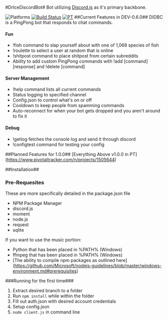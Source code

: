 #DrIceDiscordBot#
Bot utilizing [Discord.js](https://github.com/hydrabolt/discord.js) as it's primary backbone.

![Platforms](https://img.shields.io/badge/OS%20Tested-Win%2010%2C%20WinServer%202012%20R2-brightgreen.svg) [![Build Status](https://travis-ci.org/dricephd/DrIceDiscordBot.svg?branch=development)](https://travis-ci.org/dricephd/DrIceDiscordBot) [![PT](https://img.shields.io/badge/Planning%20Tool-PivotalTracker-lightgrey.svg)](https://www.pivotaltracker.com/n/projects/1505644)
##Current Features in DEV-0.6.0##
DIDBC is a PingPong bot that responds to chat commands.
#### Fun
- !fish command to slap yourself about with one of 1,068 species of fish
- !roulette to select a user at random that is online
- !shitpost command to place shitpost from certain subreddits
- Ability to add custom PingPong commands with !add [command] [response] and !delete [command]
 
#### Server Management
- !help command lists all current commands
- Status logging to specified channel
- Config.json to control what's on or off
- Cooldown to keep people from spamming commands
- Auto-reconnect for when your bot gets dropped and you aren't around to fix it

#### Debug
- !getlog fetches the console log and send it through discord
- !configtest command for testing your config

##Planned Features for 1.0.0##
[Everything Above v1.0.0 in PT] (https://www.pivotaltracker.com/n/projects/1505644)

##Installation##
### Pre-Requesites
These are more specifically detailed in the package.json file
- NPM Package Manager
 - discord.js
 - moment
 - node.js
 - request
 - sqlite

If you want to use the music portion:
- Python that has been placed in %PATH% (Windows)
- ffmpeg that has been placed in %PATH% (Windows)
- [The ability to compile npm packages as outlined here] (https://github.com/Microsoft/nodejs-guidelines/blob/master/windows-environment.md#prerequisites)

###Running for the first time###
1. Extract desired branch to a folder
2. Run `npm install` while within the folder
3. Fill out auth.json with desired account credentials
4. Setup config.json
5. `node client.js` in command line
